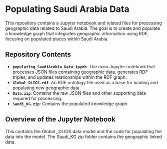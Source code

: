 # Populating Saudi Arabia Data

This repository contains a Jupyter notebook and related files for processing geographic data related to Saudi Arabia. The goal is to create and populate a knowledge graph that integrates geographic information using RDF, focusing on populated places within Saudi Arabia.

## Repository Contents

- **`populating_SaudiArabia_Data.ipynb`**: The main Jupyter notebook that processes JSON files containing geographic data, generates RDF triples, and updates relationships within the RDF graph.
- **`Global_DLIGS.rdf`**: An RDF ontology file used as a base for loading and populating new geographic data.
- **`Data.zip`**: Contains the raw JSON files and other supporting data required for processing.
- **`Saudi_KG.zip`**: Contains the populated knowledge graph.

## Overview of the Jupyter Notebook
This contains the Global _DLIGS data model and the code for populating the data into the model. The Saudi_KG zip folder contains the geographic linked data.


